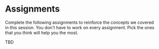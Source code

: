 # Assignments

Complete the following assignments to reinforce the concepts we covered in this session. You don't have to work on every assignment. Pick the ones that you think will help you the most.

TBD